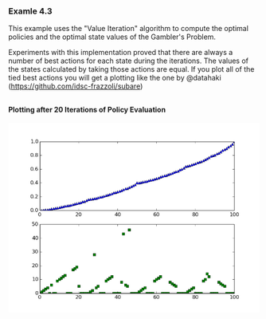 ### Examle 4.3

This example uses the "Value Iteration" algorithm to compute the optimal policies and the optimal state values of the Gambler's Problem.

Experiments with this implementation proved that there are always a number of best actions for each state during the iterations. The values of the states calculated by taking those actions are equal. If you plot all of the tied best actions you will get a plotting like the one by @datahaki (https://github.com/idsc-frazzoli/subare)
## 
#### Plotting after 20 Iterations of Policy Evaluation
![Alt text](../pictures/GamblersProblem.png)

